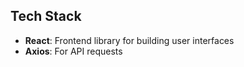 ## Tech Stack

- **React**: Frontend library for building user interfaces
- **Axios**: For API requests
